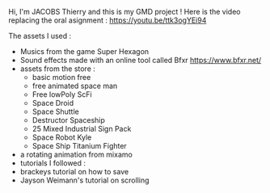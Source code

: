 Hi, I'm JACOBS Thierry and this is my GMD project !
Here is the video replacing the oral asignment :
https://youtu.be/ttk3ogYEi94

The assets I used :
- Musics from the game Super Hexagon
- Sound effects made with an online tool called Bfxr https://www.bfxr.net/
- assets from the store :
  - basic motion free
  - free animated space man
  - Free lowPoly ScFi
  - Space Droid
  - Space Shuttle
  - Destructor Spaceship
  - 25 Mixed Industrial Sign Pack 
  - Space Robot Kyle
  - Space Ship Titanium Fighter
- a rotating animation from mixamo
- tutorials I followed :
 - brackeys tutorial on how to save
 - Jayson Weimann's tutorial on scrolling
